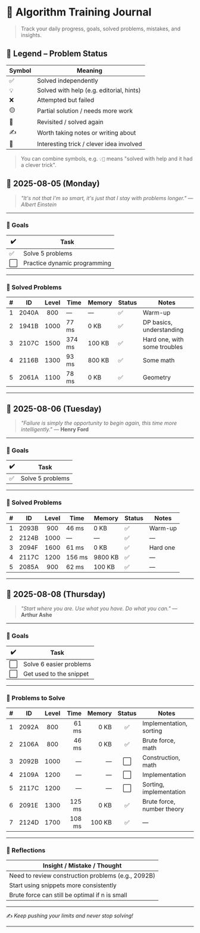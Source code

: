 
# 📘 Algorithm Training Journal

> Track your daily progress, goals, solved problems, mistakes, and insights.

## 🧭 Legend – Problem Status

| Symbol | Meaning                                           |
|--------|---------------------------------------------------|
| ✅     | Solved independently                              |
| 💡     | Solved with help (e.g. editorial, hints)          |
| ❌     | Attempted but failed                              |
| 🟡     | Partial solution / needs more work                |
| 🔁     | Revisited / solved again                          |
| ✍️     | Worth taking notes or writing about               |
| 🧠     | Interesting trick / clever idea involved          |

> You can combine symbols, e.g. `💡🧠` means "solved with help and it had a clever trick".


## 📅 2025-08-05 (Monday)

> *"It's not that I'm so smart, it's just that I stay with problems longer."*
> — *Albert Einstein*

---

### 🎯 Goals

| ✔️ | Task                         |
| -- | ---------------------------- |
| ✅  | Solve 5 problems             |
| ⬜  | Practice dynamic programming |

---

### 🧩 Solved Problems

|  # | ID    | Level | Time   | Memory | Status | Notes                        |
| -: | ----- | :---: | ------ | ------ | ------ | ---------------------------- |
|  1 | 2040A |  800  | —      | —      | ✅      | Warm-up                      |
|  2 | 1941B |  1000 | 77 ms  | 0 KB   | ✅      | DP basics, understanding     |
|  3 | 2107C |  1500 | 374 ms | 100 KB | ✅      | Hard one, with some troubles |
|  4 | 2116B |  1300 | 93 ms  | 800 KB | ✅      | Some math                    |
|  5 | 2061A |  1100 | 78 ms  | 0 KB   | ✅      | Geometry                     |

---

## 📅 2025-08-06 (Tuesday)

> *"Failure is simply the opportunity to begin again, this time more intelligently."*
> — **Henry Ford**

---

### 🎯 Goals

| ✔️ | Task             |
| -- | ---------------- |
| ✅  | Solve 5 problems |

---

### 🧩 Solved Problems

|  # | ID    | Level | Time   | Memory  | Status | Notes    |
| -: | ----- | :---: | ------ | ------- | ------ | -------- |
|  1 | 2093B |  900  | 46 ms  | 0 KB    | ✅      | Warm-up  |
|  2 | 2124B |  1000 | —      | —       | ✅      | —        |
|  3 | 2094F |  1600 | 61 ms  | 0 KB    | ✅      | Hard one |
|  4 | 2117C |  1200 | 156 ms | 9800 KB | ✅      | —        |
|  5 | 2085A |  900  | 62 ms  | 100 KB  | ✅      | —        |

---

## 📅 2025-08-08 (Thursday)

> *"Start where you are. Use what you have. Do what you can."*
> — **Arthur Ashe**

---

### 🎯 Goals

| ✔️ | Task                    |
| -- | ----------------------- |
| ⬜  | Solve 6 easier problems |
| ⬜  | Get used to the snippet |

---

### 🧩 Problems to Solve

|  # | ID    | Level |   Time | Memory | Status | Notes                      |
| -: | ----- | :---: | -----: | -----: | :----: | -------------------------- |
|  1 | 2092A |  800  |  61 ms |   0 KB |    ✅   | Implementation, sorting    |
|  2 | 2106A |  800  |  46 ms |   0 KB |    ✅   | Brute force, math          |
|  3 | 2092B |  1000 |      — |      — |    ⬜   | Construction, math         |
|  4 | 2109A |  1200 |      — |      — |    ⬜   | Implementation             |
|  5 | 2117C |  1200 |      — |      — |    ⬜   | Sorting, implementation    |
|  6 | 2091E |  1300 | 125 ms |   0 KB |    ✅   | Brute force, number theory |
|  7 | 2124D |  1700 | 108 ms | 100 KB |    ✅   | —                          |

---

### 🧠 Reflections

| Insight / Mistake / Thought                        |
| -------------------------------------------------- |
| Need to review construction problems (e.g., 2092B) |
| Start using snippets more consistently             |
| Brute force can still be optimal if n is small     |

---

✍️ *Keep pushing your limits and never stop solving!*

---

